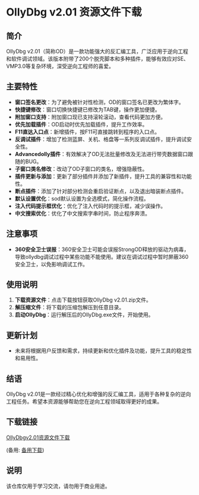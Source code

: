 # OllyDbg v2.01 资源文件下载

## 简介

OllyDbg v2.01（简称OD）是一款功能强大的反汇编工具，广泛应用于逆向工程和软件调试领域。该版本附带了200个脱壳脚本和多种插件，能够有效应对SE、VMP3.0等复杂环境，深受逆向工程师的喜爱。

## 主要特性

- **窗口签名更改**：为了避免被针对性检测，OD的窗口签名已更改为繁体字。
- **快捷键修改**：窗口切换快捷键已修改为TAB键，操作更加便捷。
- **附加窗口支持**：附加窗口现已支持滚轮滚动，查看代码更加方便。
- **优先加载插件**：OD启动时优先加载插件，提升工作效率。
- **F11直达入口点**：新增插件，按F11可直接跳转到程序的入口点。
- **反调试插件**：增加了检测蓝屏、关机、格盘等一系列反调试插件，提升调试安全性。
- **Advancedolly插件**：有效解决了OD无法批量修改及无法进行带壳数据窗口跟随的BUG。
- **子窗口类名修改**：改动了OD子窗口的类名，增强隐蔽性。
- **插件更新与添加**：更新了部分插件并添加了新插件，提升工具的兼容性和功能性。
- **断点插件**：添加了针对部分检测会重启验证断点，以及退出暗装断点插件。
- **默认设置优化**：sod默认设置为全选模式，简化操作流程。
- **注入代码提示框优化**：优化了注入代码时的提示框，减少误操作。
- **中文搜索优化**：优化了中文搜索字串时间，防止程序奔溃。

## 注意事项

- **360安全卫士误报**：360安全卫士可能会误报StrongOD释放的驱动为病毒，导致ollydbg调试过程中某些功能不能使用。建议在调试过程中暂时屏蔽360安全卫士，以免影响调试工作。

## 使用说明

1. **下载资源文件**：点击下载按钮获取OllyDbg v2.01.zip文件。
2. **解压缩文件**：将下载的压缩包解压到任意目录。
3. **启动OllyDbg**：运行解压后的OllyDbg.exe文件，开始使用。

## 更新计划

- 未来将根据用户反馈和需求，持续更新和优化插件及功能，提升工具的稳定性和易用性。

## 结语

OllyDbg v2.01是一款经过精心优化和增强的反汇编工具，适用于各种复杂的逆向工程任务。希望本资源能够帮助您在逆向工程领域取得更好的成果。

## 下载链接
[OllyDbgv2.01资源文件下载](https://pan.quark.cn/s/494347f7972f) 

(备用: [备用下载](https://pan.baidu.com/s/1nu4HWjGUFpYSB2jNZrGTBQ?pwd=1234))

## 说明

该仓库仅用于学习交流，请勿用于商业用途。
